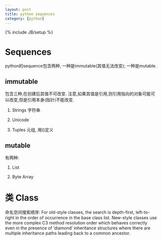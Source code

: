 ```yaml
---
layout: post
title: python sequences
category: [python]
---
```

{% include JB/setup %}
# Sequences
python的sequence包含两种, 一种是immutable(其值无法改变); 一种是mutable.

## immutable
包含三种,在创建后其值不可改变. 注意,如果其值是引用,则引用指向的对象可能可以改变,但是引用本身(指针)不能改变.

1. Strings  字符串

1. Unicode

1. Tuples 元组, 用()定义

## mutable
有两种:

1. List

1. Byte Array


# 类 Class
命名空间搜索顺序:
For old-style classes, the search is depth-first, left-to-right in the order of occurrence in the base class list. New-style classes use the more complex C3 method resolution order which behaves correctly even in the presence of ‘diamond’ inheritance structures where there are multiple inheritance paths leading back to a common ancestor. 
